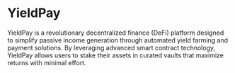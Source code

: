 # YieldPay
YieldPay is a revolutionary decentralized finance (DeFi) platform designed to simplify passive income generation through automated yield farming and payment solutions. By leveraging advanced smart contract technology, YieldPay allows users to stake their assets in curated vaults that maximize returns with minimal effort.
